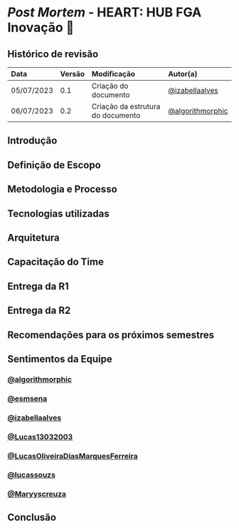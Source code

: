 # _Post Mortem_ - HEART: HUB FGA Inovação 💜


## Histórico de revisão

| Data       | Versão | Modificação                                                 | Autor(a)                                               |
| :--------- | :----- | :---------------------------------------------------------- | :----------------------------------------------------- |
| 05/07/2023 | 0.1    | Criação do documento                                        | [@izabellaalves](https://github.com/izabellaalves)     |
| 06/07/2023 | 0.2    | Criação da estrutura do documento                           | [@algorithmorphic](https://github.com/algorithmorphic) |


## Introdução


## Definição de Escopo


## Metodologia e Processo


## Tecnologias utilizadas


## Arquitetura


## Capacitação do Time


## Entrega da R1


## Entrega da R2


## Recomendações para os próximos semestres


## Sentimentos da Equipe

### [@algorithmorphic](https://github.com/algorithmorphic)

### [@esmsena](https://github.com/esmsena)

### [@izabellaalves](https://github.com/izabellaalves)

### [@Lucas13032003](https://github.com/Lucas13032003)

### [@LucasOliveiraDiasMarquesFerreira](https://github.com/LucasOliveiraDiasMarquesFerreira)

### [@lucassouzs](https://github.com/lucassouzs)

### [@Maryyscreuza](https://github.com/Maryyscreuza)


## Conclusão
